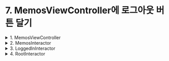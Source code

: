 # 7. MemosViewController에 로그아웃 버튼 달기

<details>
<summary>1. MemosViewController</summary><br/>

MemosPresentableListener에 logOutButtonDidTap함수를 추가하고 
```swift
    protocol MemosPresentableListener: class {
        // TODO: Declare properties and methods that the view controller can invoke to perform
        // business logic, such as signIn(). This protocol is implemented by the corresponding
        // interactor class.
        var memos: BehaviorRelay<[Memo]> { get }
        var deleteMemo: PublishSubject<Memo> { get }
        var changeMemo: PublishSubject<Memo> { get }
        
        func moveToAddMemoButtonDidTap()
        func logOutButtonDidTap()
    }
```

로그아웃 버튼을 만들어준뒤, 버튼을 누르면 인터랙터에게 알려줍니다. 

```swift
    private func setNavigationBarButton() {
        let logOutBarButtonItem = UIBarButtonItem(title: "로그아웃", style: .plain, target: self, action: #selector(logOut))
        self.navigationItem.rightBarButtonItem  = logOutBarButtonItem
    }
    
    @objc func logOut() {
        listener?.logOutButtonDidTap()
    }
```
</details>

<details>
<summary>2. MemosInteractor</summary><br/>

MemosListener에 logOut함수를 추가하고 logOutButtonDidTap을 구현하여 여기서 불러줍니다.
(부모 RIB에게 로그아웃 액션이 일어났음을 알려주는 것입니다.)  
    

```swift
    protocol MemosListener: class {
        // TODO: Declare methods the interactor can invoke to communicate with other RIBs.
        func logOut()
    }
```

```swift 
    extension MemosInteractor: MemosPresentableListener {
        func logOutButtonDidTap() {
            listener?.logOut()
        }
    }
```
</details>

<details>
<summary>3. LoggedInInteractor</summary><br/>
LoggedInInteractor에서는 두가지 역할을 해줘야합니다.

<br/><details>
<summary>3.1  LoggedInRouter한테 MemoRIB을 detach하라고 명령하기</summary><br/>
    
```swift 
protocol LoggedInRouting: Routing {
        func cleanupViews()
        // TODO: Declare methods the interactor can invoke to manage sub-tree via the router.
        func detachMemosRIB()
    }
```

```swift 
    final class LoggedInInteractor: Interactor, LoggedInInteractable {
    
        weak var router: LoggedInRouting?
        weak var listener: LoggedInListener?
    
        // TODO: Add additional dependencies to constructor. Do not perform any logic
        // in constructor.
        override init() {}
    
        override func didBecomeActive() {
            super.didBecomeActive()
            // TODO: Implement business logic here.
        }
    
        override func willResignActive() {
            super.willResignActive()
            router?.cleanupViews()
            // TODO: Pause any business logic.
        }
        
        func logOut() {
            router?.detachMemosRIB()
        }
    }
```
</details>

<details>
<summary>3.2 부모 RIB(= Root RIB)의 인터랙터에게 자신을 detach하라고 알려주기</summary><br/>
   
```swift 
protocol LoggedInListener: class {
        // TODO: Declare methods the interactor can invoke to communicate with other RIBs.
        func logOut()
    }
```

```swift 
    final class LoggedInInteractor: Interactor, LoggedInInteractable {
    
        weak var router: LoggedInRouting?
        weak var listener: LoggedInListener?
    
        // TODO: Add additional dependencies to constructor. Do not perform any logic
        // in constructor.
        override init() {}
    
        override func didBecomeActive() {
            super.didBecomeActive()
            // TODO: Implement business logic here.
        }
    
        override func willResignActive() {
            super.willResignActive()
            router?.cleanupViews()
            // TODO: Pause any business logic.
        }
        
        func logOut() {
            router?.detachMemosRIB()
            listener?.logOut()
        }
    }
```
</details>
</details>



<details>
<summary>4. RootInteractor</summary><br/>
logOut함수를 구현하여 라우터에게 알려줍니다. 
    
```swift
    final class RootInteractor: PresentableInteractor<RootPresentable>, RootInteractable, RootPresentableListener {
        
        weak var router: RootRouting?
        weak var listener: RootListener?
    
        // TODO: Add additional dependencies to constructor. Do not perform any logic
        // in constructor.
        override init(presenter: RootPresentable) {
            super.init(presenter: presenter)
            presenter.listener = self
        }
    
        override func didBecomeActive() {
            super.didBecomeActive()
            // TODO: Implement business logic here.
        }
    
        override func willResignActive() {
            super.willResignActive()
            // TODO: Pause any business logic.
        }
        
        func login() {
            router?.routeToLoggedInRIB()
        }
        
        func logOut() {
            router?.routeToLoggedOutRIB()
        }
    }
```

RootRouter를 수정해줍니다.   
이제 routeToLoggedOutRIB이 불렸을때  
만약 로그인립이 있다면 detach해줘야하기때문입니다.  
로그인립은 view-less한 립이므로 viewController를 dismiss해줄 필요는 없습니다!  

```swift
final class RootRouter: LaunchRouter<RootInteractable, RootViewControllable>, RootRouting {
        private let loggedOutBuilder: LoggedOutBuildable
        private var loggedOutRouting: ViewableRouting?
        
        private let loggedInBuilder: LoggedInBuildable
        private var loggedInRouting: LoggedInRouting?
        
        init(interactor: RootInteractable,
             viewController: RootViewControllable,
             loggedOutBuilder: LoggedOutBuildable,
             loggedInBuilder: LoggedInBuildable) {
            self.loggedOutBuilder = loggedOutBuilder
            self.loggedInBuilder = loggedInBuilder
            super.init(interactor: interactor, viewController: viewController)
            interactor.router = self
        }
        
        override func didLoad() {
            super.didLoad()
            route()
        }
        
        func route() {
            if FirebaseManager.isLogin {
                routeToLoggedInRIB()
            } else {
                routeToLoggedOutRIB()
            }
        }
        
        func routeToLoggedOutRIB() {
            if let loggedInRouting = loggedInRouting {
                detachChild(loggedInRouting)
                self.loggedInRouting = nil
            }
            
            let loggedOutRouting = loggedOutBuilder.build(withListener: interactor)
            self.loggedOutRouting = loggedOutRouting
            attachChild(loggedOutRouting)
            viewController.present(viewController: loggedOutRouting.viewControllable)
        }
        
        func routeToLoggedInRIB() {
            if let loggedOutRouting = loggedOutRouting {
                detachChild(loggedOutRouting)
                viewController.dismiss(viewController: loggedOutRouting.viewControllable)
                self.loggedOutRouting = nil
            }
            
            let loggedInRouting = loggedInBuilder.build(withListener: interactor)
            self.loggedInRouting = loggedInRouting
            attachChild(loggedInRouting)
        }
    }
```
</details>
